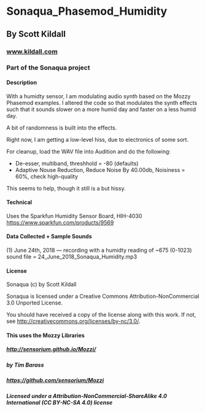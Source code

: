 # Sonaqua_Phasemod_Humidity
## By Scott Kildall
### www.kildall.com
### Part of the Sonaqua project 


#### Description
With a humidty sensor, I am modulating audio synth based on the Mozzy Phasemod examples. I altered the code so that modulates the synth effects such that it sounds slower on a more humid day and faster on a less humid day.

A bit of randomness is built into the effects.

Right now, I am getting a low-level hiss, due to electronics of some sort.

For cleanup, load the WAV file into Audition and do the following:
- De-esser, multiband, threshhold = -80 (defaults)
- Adaptive Nouse Reduction, Reduce Noise By 40.00db, Noisiness = 60%, check high-quality

This seems to help, though it still is a but hissy.

#### Technical
Uses the Sparkfun Humidity Sensor Board, HIH-4030
https://www.sparkfun.com/products/9569

#### Data Collected + Sample Sounds
(1) June 24th, 2018 — recording with a humidty reading of ~675 (0-1023)
	sound file = 24_June_2018_Sonaqua_Humidity.mp3


#### License

Sonaqua (c) by Scott Kildall

Sonaqua is licensed under a
Creative Commons Attribution-NonCommercial 3.0 Unported License.

You should have received a copy of the license along with this
work.  If not, see <http://creativecommons.org/licenses/by-nc/3.0/>.

#### This uses the Mozzy Libraries
##### http://sensorium.github.io/Mozzi/
##### by Tim Barass
##### https://github.com/sensorium/Mozzi
##### Licensed under a Attribution-NonCommercial-ShareAlike 4.0 International (CC BY-NC-SA 4.0) license


